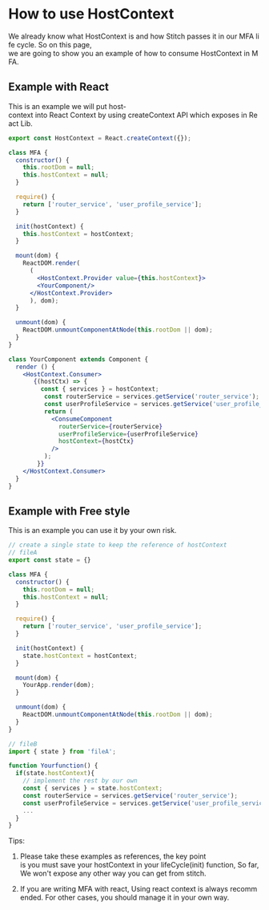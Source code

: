 # How to use HostContext

We already know what HostContext is and how Stitch passes it in our MFA life cycle.
So on this page, we are going to show you an example of how to consume HostContext in MFA.

## Example with React

This is an example we will put host-context into React Context by using createContext API which exposes in React Lib.

```jsx
export const HostContext = React.createContext({});

class MFA {
  constructor() {
    this.rootDom = null;
    this.hostContext = null;
  }

  require() {
    return ['router_service', 'user_profile_service'];
  }

  init(hostContext) {
    this.hostContext = hostContext;
  }

  mount(dom) {
    ReactDOM.render(
      (
        <HostContext.Provider value={this.hostContext}>
        <YourComponent/>
      </HostContext.Provider>
      ), dom);
  }

  unmount(dom) {
    ReactDOM.unmountComponentAtNode(this.rootDom || dom);
  }
}

class YourComponent extends Component {
  render () {
    <HostContext.Consumer>
       {(hostCtx) => {
         const { services } = hostContext;
          const routerService = services.getService('router_service');
          const userProfileService = services.getService('user_profile_service');
          return (
            <ConsumeComponent
              routerService={routerService}
              userProfileService={userProfileService}
              hostContext={hostCtx}
            />
          );
        }}
    </HostContext.Consumer>
  }
}

```

## Example with Free style

This is an example you can use it by your own risk.

```js
// create a single state to keep the reference of hostContext
// fileA
export const state = {}

class MFA {
  constructor() {
    this.rootDom = null;
    this.hostContext = null;
  }

  require() {
    return ['router_service', 'user_profile_service'];
  }

  init(hostContext) {
    state.hostContext = hostContext;
  }

  mount(dom) {
    YourApp.render(dom);
  }

  unmount(dom) {
    ReactDOM.unmountComponentAtNode(this.rootDom || dom);
  }
}

// fileB
import { state } from 'fileA';

function Yourfunction() {
  if(state.hostContext){
    // implement the rest by our own
    const { services } = state.hostContext;
    const routerService = services.getService('router_service');
    const userProfileService = services.getService('user_profile_service');
    ...
  }
}
```

Tips:
1. Please take these examples as references, the key point is you must save your hostContext in your lifeCycle(init) function, So far, We won't expose any other way you can get from stitch.

2. If you are writing MFA with react, Using react context is always recommended. For other cases, you should manage it in your own way.